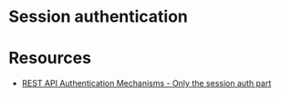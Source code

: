 # Session authentication
# Resources
- [REST API Authentication Mechanisms - Only the session auth part](https://www.youtube.com/watch?v=501dpx2IjGY)

